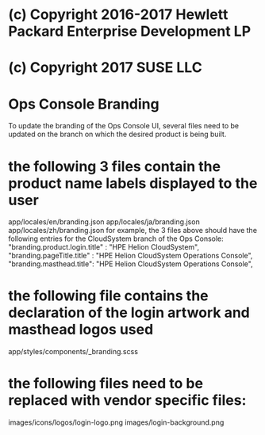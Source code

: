 # (c) Copyright 2016-2017 Hewlett Packard Enterprise Development LP
# (c) Copyright 2017 SUSE LLC
# Ops Console Branding


To update the branding of the Ops Console UI, several files need to be updated on the branch on which the desired product is being built.

# the following 3 files contain the product name labels displayed to the user
app/locales/en/branding.json
app/locales/ja/branding.json
app/locales/zh/branding.json
for example, the 3 files above should have the following entries for the CloudSystem branch of the Ops Console:
    "branding.product.login.title" : "HPE Helion CloudSystem",
    "branding.pageTitle.title" : "HPE Helion CloudSystem Operations Console",
    "branding.masthead.title": "HPE Helion CloudSystem Operations Console",


# the following file contains the declaration of the login artwork and masthead logos used
app/styles/components/_branding.scss

# the following files need to be replaced with vendor specific files:
images/icons/logos/login-logo.png
images/login-background.png
